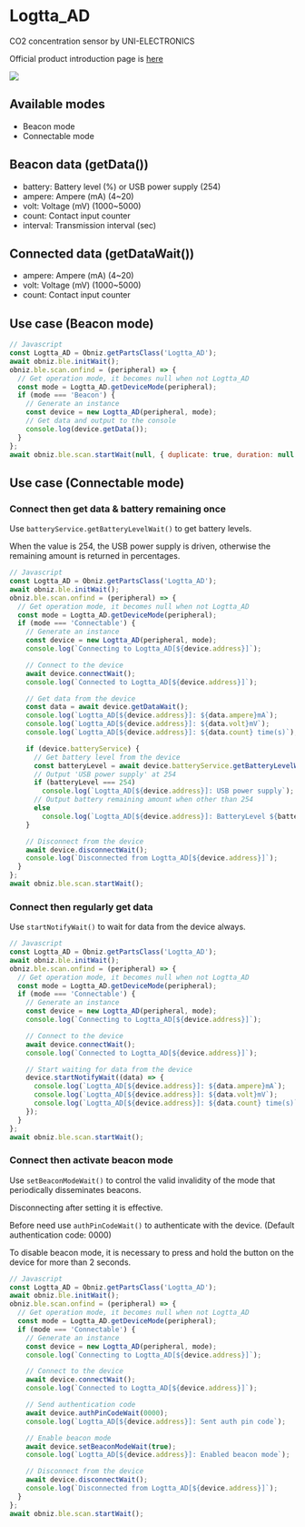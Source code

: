 # Logtta_AD

CO2 concentration sensor by UNI-ELECTRONICS

Official product introduction page is [here](http://www.uni-elec.co.jp/logtta_page.html)

![](image.jpg)

## Available modes

- Beacon mode
- Connectable mode

## Beacon data (getData())

- battery: Battery level (%) or USB power supply (254)
- ampere: Ampere (mA) (4\~20)
- volt: Voltage (mV) (1000\~5000)
- count: Contact input counter
- interval: Transmission interval (sec)

## Connected data (getDataWait())

- ampere: Ampere (mA) (4\~20)
- volt: Voltage (mV) (1000\~5000)
- count: Contact input counter

## Use case (Beacon mode)

```javascript
// Javascript
const Logtta_AD = Obniz.getPartsClass('Logtta_AD');
await obniz.ble.initWait();
obniz.ble.scan.onfind = (peripheral) => {
  // Get operation mode, it becomes null when not Logtta_AD
  const mode = Logtta_AD.getDeviceMode(peripheral);
  if (mode === 'Beacon') {
    // Generate an instance
    const device = new Logtta_AD(peripheral, mode);
    // Get data and output to the console
    console.log(device.getData());
  }
};
await obniz.ble.scan.startWait(null, { duplicate: true, duration: null });
```

## Use case (Connectable mode)

### Connect then get data & battery remaining once

Use `batteryService.getBatteryLevelWait()` to get battery levels.

When the value is 254, the USB power supply is driven, otherwise the remaining amount is returned in percentages.

```javascript
// Javascript
const Logtta_AD = Obniz.getPartsClass('Logtta_AD');
await obniz.ble.initWait();
obniz.ble.scan.onfind = (peripheral) => {
  // Get operation mode, it becomes null when not Logtta_AD
  const mode = Logtta_AD.getDeviceMode(peripheral);
  if (mode === 'Connectable') {
    // Generate an instance
    const device = new Logtta_AD(peripheral, mode);
    console.log(`Connecting to Logtta_AD[${device.address}]`);

    // Connect to the device
    await device.connectWait();
    console.log(`Connected to Logtta_AD[${device.address}]`);

    // Get data from the device
    const data = await device.getDataWait();
    console.log(`Logtta_AD[${device.address}]: ${data.ampere}mA`);
    console.log(`Logtta_AD[${device.address}]: ${data.volt}mV`);
    console.log(`Logtta_AD[${device.address}]: ${data.count} time(s)`);

    if (device.batteryService) {
      // Get battery level from the device
      const batteryLevel = await device.batteryService.getBatteryLevelWait();
      // Output 'USB power supply' at 254
      if (batteryLevel === 254)
        console.log(`Logtta_AD[${device.address}]: USB power supply`);
      // Output battery remaining amount when other than 254
      else
        console.log(`Logtta_AD[${device.address}]: BatteryLevel ${batteryLevel}%`);
    }

    // Disconnect from the device
    await device.disconnectWait();
    console.log(`Disconnected from Logtta_AD[${device.address}]`);
  }
};
await obniz.ble.scan.startWait();
```

### Connect then regularly get data

Use `startNotifyWait()` to wait for data from the device always.

```javascript
// Javascript
const Logtta_AD = Obniz.getPartsClass('Logtta_AD');
await obniz.ble.initWait();
obniz.ble.scan.onfind = (peripheral) => {
  // Get operation mode, it becomes null when not Logtta_AD
  const mode = Logtta_AD.getDeviceMode(peripheral);
  if (mode === 'Connectable') {
    // Generate an instance
    const device = new Logtta_AD(peripheral, mode);
    console.log(`Connecting to Logtta_AD[${device.address}]`);

    // Connect to the device
    await device.connectWait();
    console.log(`Connected to Logtta_AD[${device.address}]`);

    // Start waiting for data from the device
    device.startNotifyWait((data) => {
      console.log(`Logtta_AD[${device.address}]: ${data.ampere}mA`);
      console.log(`Logtta_AD[${device.address}]: ${data.volt}mV`);
      console.log(`Logtta_AD[${device.address}]: ${data.count} time(s)`);
    });
  }
};
await obniz.ble.scan.startWait();
```

### Connect then activate beacon mode

Use `setBeaconModeWait()` to  control the valid invalidity of the mode that periodically disseminates beacons.

Disconnecting after setting it is effective.

Before need use `authPinCodeWait()` to authenticate with the device. (Default authentication code: 0000)

To disable beacon mode, it is necessary to press and hold the button on the device for more than 2 seconds.

```javascript
// Javascript
const Logtta_AD = Obniz.getPartsClass('Logtta_AD');
await obniz.ble.initWait();
obniz.ble.scan.onfind = (peripheral) => {
  // Get operation mode, it becomes null when not Logtta_AD
  const mode = Logtta_AD.getDeviceMode(peripheral);
  if (mode === 'Connectable') {
    // Generate an instance
    const device = new Logtta_AD(peripheral, mode);
    console.log(`Connecting to Logtta_AD[${device.address}]`);

    // Connect to the device
    await device.connectWait();
    console.log(`Connected to Logtta_AD[${device.address}]`);

    // Send authentication code
    await device.authPinCodeWait(0000);
    console.log(`Logtta_AD[${device.address}]: Sent auth pin code`);

    // Enable beacon mode
    await device.setBeaconModeWait(true);
    console.log(`Logtta_AD[${device.address}]: Enabled beacon mode`);

    // Disconnect from the device
    await device.disconnectWait();
    console.log(`Disconnected from Logtta_AD[${device.address}]`);
  }
};
await obniz.ble.scan.startWait();
```

